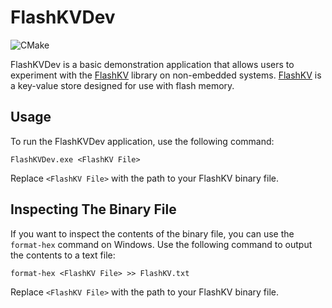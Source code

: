 # FlashKVDev

![CMake](https://github.com/joeinman/FlashKVDev/actions/workflows/cmake.yml/badge.svg)

FlashKVDev is a basic demonstration application that allows users to experiment with the [FlashKV](https://github.com/joeinman/FlashKV) library on non-embedded systems. [FlashKV](https://github.com/joeinman/FlashKV) is a key-value store designed for use with flash memory.

## Usage

To run the FlashKVDev application, use the following command:

```
FlashKVDev.exe <FlashKV File>
```

Replace `<FlashKV File>` with the path to your FlashKV binary file.

## Inspecting The Binary File

If you want to inspect the contents of the binary file, you can use the `format-hex` command on Windows. Use the following command to output the contents to a text file:

```
format-hex <FlashKV File> >> FlashKV.txt
```

Replace `<FlashKV File>` with the path to your FlashKV binary file.